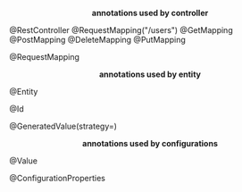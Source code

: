 **<p style="text-align:center;">annotations used by controller</p>**

@RestController
@RequestMapping("/users")
@GetMapping
@PostMapping
@DeleteMapping
@PutMapping


@RequestMapping

**<p style="text-align:center;">annotations used by entity</p>**

@Entity

@Id

@GeneratedValue(strategy=)

**<p style="text-align:center;">annotations used by configurations</p>**
@Value

@ConfigurationProperties
